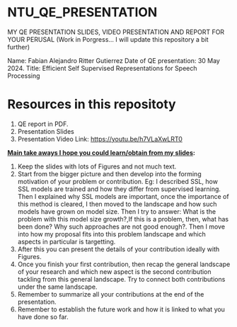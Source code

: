 # NTU_QE_PRESENTATION
MY QE PRESENTATION SLIDES, VIDEO PRESENTATION AND REPORT FOR YOUR PERUSAL (Work in Porgress... I will update this repository a bit further)

Name: Fabian Alejandro Ritter Gutierrez
Date of QE presentation: 30 May 2024.
Title: Efficient Self Supervised Representations for Speech Processing

# Resources in this repositoty

1) QE report in PDF.
2) Presentation Slides
3) Presentation Video Link: https://youtu.be/h7VLaXwLRT0 

**<ins>Main take aways I hope you could learn/obtain from my slides</ins>:**

1) Keep the slides with lots of Figures and not much text.
2) Start from the bigger picture and then develop into the forming motivation of your problem or contribution. Eg: I described SSL, how SSL models are trained and how they differ from supervised learning. Then I explained why SSL models are important, once the importance of this method is cleared, I then moved to the landscape and how such models have grown on model size. Then I try to answer: What is the problem with this model size growth?,If this is a problem, then, what has been done? Why such approaches are not good enough?. Then I move into how my proposal fits into this problem landscape and which aspects in particular is targetting.
3) After this you can present the details of your contribution ideally with Figures.
4) Once you finish your first contribution, then recap the general landscape of your research and which new aspect is the second contribution tackling from this general landscape. Try to connect both contributions under the same landscape.
5) Remember to summarize all your contributions at the end of the presentation.
6) Remember to establish the future work and how it is linked to what you have done so far.


